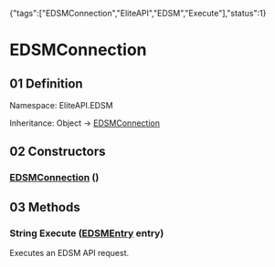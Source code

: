 {"tags":["EDSMConnection","EliteAPI","EDSM","Execute"],"status":1}

# EDSMConnection

## 01 Definition

Namespace: <span class='code'>EliteAPI.EDSM</span>

Inheritance: <span class='code'>Object</span> → <span class='code'>[EDSMConnection](../../EliteAPI/EDSM/EDSMConnection.html)</span>

## 02 Constructors

### <span class='code'>[EDSMConnection](../../EliteAPI/EDSM/EDSMConnection.html)</span> ()

## 03 Methods

### <span class='code'>String</span> Execute (<span class='code'>[EDSMEntry](../../EliteAPI/EDSM/EDSMEntry.html)</span> entry)



Executes an EDSM API request.



